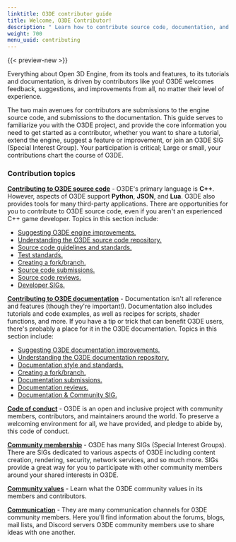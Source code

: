 ```yaml
---
linktitle: O3DE contributor guide
title: Welcome, O3DE Contributor!
description: " Learn how to contribute source code, documentation, and make requests for improvements from other Open 3D Engine contributors. "
weight: 700
menu_uuid: contributing
---
```


{{< preview-new >}}

Everything about Open 3D Engine, from its tools and features, to its tutorials and documentation, is driven by contributors like you! O3DE welcomes feedback, suggestions, and improvements from all, no matter their level of experience.

The two main avenues for contributors are submissions to the engine source code, and submissions to the documentation. This guide serves to familiarize you with the O3DE project, and provide the core information you need to get started as a contributor, whether you want to share a tutorial, extend the engine, suggest a feature or improvement, or join an O3DE SIG (Special Interest Group). Your participation is critical; Large or small, your contributions chart the course of O3DE.

### Contribution topics ###

[**Contributing to O3DE source code**](./to-code/_index.md) - O3DE's primary language is **C++**. However, aspects of O3DE support **Python**, **JSON**, and **Lua**. O3DE also provides tools for many third-party applications. There are opportunities for you to contribute to O3DE source code, even if you aren't an experienced C++ game developer. Topics in this section include: <!-- The topics below are place-holders. The final list should map to engine source contribution topics provided by engineers. -->

* [Suggesting O3DE engine improvements.](./_index.md)
* [Understanding the O3DE source code repository.](./_index.md)
* [Source code guidelines and standards.](./_index.md)
* [Test standards.](./_index.md)
* [Creating a fork/branch.](./_index.md)
* [Source code submissions.](./_index.md)
* [Source code reviews.](./_index.md)
* [Developer SIGs.](./_index.md)

[**Contributing to O3DE documentation**](./to-docs/_index.md) - Documentation isn't all reference and features (though they're important!). Documentation also includes tutorials and code examples, as well as recipes for scripts, shader functions, and more. If you have a tip or trick that can benefit O3DE users, there's probably a place for it in the O3DE documentation. Topics in this section include: <!-- The topics below are place-holders. The final list should map to documentation source contribution topics. Number of topics and titles may change. -->

* [Suggesting O3DE documentation improvements.](./_index.md)
* [Understanding the O3DE documentation repository.](./_index.md)
* [Documentation style and standards.](./_index.md)
* [Creating a fork/branch.](./_index.md)
* [Documentation submissions.](./_index.md)
* [Documentation reviews.](./_index.md)
* [Documentation & Community SIG.](./_index.md)

[**Code of conduct**](./code-of-conduct.md) - O3DE is an open and inclusive project with community members, contributors, and maintainers around the world. To preserve a welcoming environment for all, we have provided, and pledge to abide by, this code of conduct.

[**Community membership**](./community-membership.md) - O3DE has many SIGs (Special Interest Groups). There are SIGs dedicated to various aspects of O3DE including content creation, rendering, security, network services, and so much more. SIGs provide a great way for you to participate with other community members around your shared interests in O3DE. <!-- Uncertain what this topic will contain -->

[**Community values**](./community-values.md) - Learn what the O3DE community values in its members and contributors. <!-- Uncertain what this topic will contain -->

[**Communication**](./communication.md) - They are many communication channels for 03DE community members. Here you'll find information about the forums, blogs, mail lists, and Discord servers O3DE community members use to share ideas with one another.
